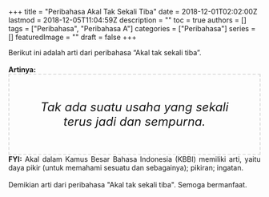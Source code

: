 +++
title = "Peribahasa Akal Tak Sekali Tiba"
date = 2018-12-01T02:02:00Z
lastmod = 2018-12-05T11:04:59Z
description = ""
toc = true
authors = []
tags = ["Peribahasa", "Peribahasa A"]
categories = ["Peribahasa"]
series = []
featuredImage = ""
draft = false
+++

<div dir="ltr" style="text-align: left;" trbidi="on"><div style="text-align: justify;">Berikut ini adalah arti dari peribahasa “Akal tak sekali tiba”.</div><br /><div style="text-align: justify;"><b>Artinya:</b></div><div style="border: 2px dashed #ddd; font-size: 24px; height: auto; margin: 0 auto; padding: 50px; text-align: center; width: auto;"><i>Tak ada suatu usaha yang sekali terus jadi dan sempurna.</i></div><div style="text-align: justify;"><b>FYI:</b> Akal dalam Kamus Besar Bahasa Indonesia (KBBI) memiliki arti, yaitu daya pikir (untuk memahami sesuatu dan sebagainya); pikiran; ingatan.<br /><br /></div><div style="text-align: justify;">Demikian arti dari peribahasa "Akal tak sekali tiba". Semoga bermanfaat. </div></div>
